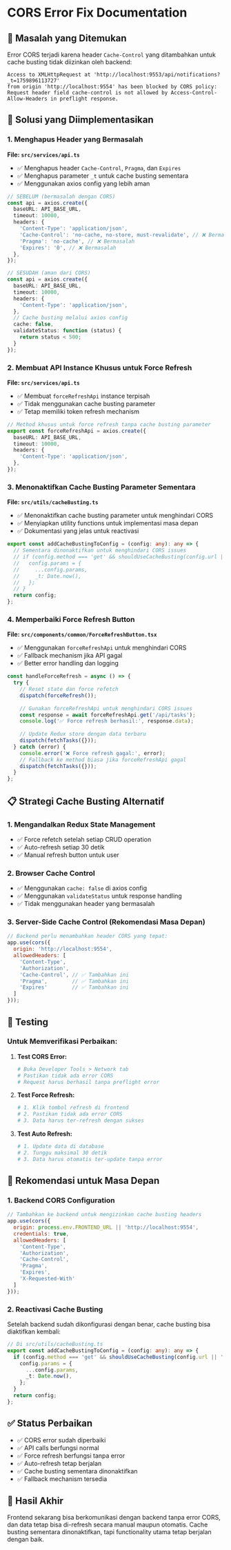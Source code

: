 # CORS Error Fix Documentation

## 🚨 **Masalah yang Ditemukan**

Error CORS terjadi karena header `Cache-Control` yang ditambahkan untuk cache busting tidak diizinkan oleh backend:

```
Access to XMLHttpRequest at 'http://localhost:9553/api/notifications?_t=1759896113727' 
from origin 'http://localhost:9554' has been blocked by CORS policy: 
Request header field cache-control is not allowed by Access-Control-Allow-Headers in preflight response.
```

## 🔧 **Solusi yang Diimplementasikan**

### 1. **Menghapus Header yang Bermasalah**

**File: `src/services/api.ts`**

- ✅ Menghapus header `Cache-Control`, `Pragma`, dan `Expires`
- ✅ Menghapus parameter `_t` untuk cache busting sementara
- ✅ Menggunakan axios config yang lebih aman

```typescript
// SEBELUM (bermasalah dengan CORS)
const api = axios.create({
  baseURL: API_BASE_URL,
  timeout: 10000,
  headers: {
    'Content-Type': 'application/json',
    'Cache-Control': 'no-cache, no-store, must-revalidate', // ❌ Bermasalah
    'Pragma': 'no-cache', // ❌ Bermasalah
    'Expires': '0', // ❌ Bermasalah
  },
});

// SESUDAH (aman dari CORS)
const api = axios.create({
  baseURL: API_BASE_URL,
  timeout: 10000,
  headers: {
    'Content-Type': 'application/json',
  },
  // Cache busting melalui axios config
  cache: false,
  validateStatus: function (status) {
    return status < 500;
  }
});
```

### 2. **Membuat API Instance Khusus untuk Force Refresh**

**File: `src/services/api.ts`**

- ✅ Membuat `forceRefreshApi` instance terpisah
- ✅ Tidak menggunakan cache busting parameter
- ✅ Tetap memiliki token refresh mechanism

```typescript
// Method khusus untuk force refresh tanpa cache busting parameter
export const forceRefreshApi = axios.create({
  baseURL: API_BASE_URL,
  timeout: 10000,
  headers: {
    'Content-Type': 'application/json',
  },
});
```

### 3. **Menonaktifkan Cache Busting Parameter Sementara**

**File: `src/utils/cacheBusting.ts`**

- ✅ Menonaktifkan cache busting parameter untuk menghindari CORS
- ✅ Menyiapkan utility functions untuk implementasi masa depan
- ✅ Dokumentasi yang jelas untuk reactivasi

```typescript
export const addCacheBustingToConfig = (config: any): any => {
  // Sementara dinonaktifkan untuk menghindari CORS issues
  // if (config.method === 'get' && shouldUseCacheBusting(config.url || '')) {
  //   config.params = {
  //     ...config.params,
  //     _t: Date.now(),
  //   };
  // }
  return config;
};
```

### 4. **Memperbaiki Force Refresh Button**

**File: `src/components/common/ForceRefreshButton.tsx`**

- ✅ Menggunakan `forceRefreshApi` untuk menghindari CORS
- ✅ Fallback mechanism jika API gagal
- ✅ Better error handling dan logging

```typescript
const handleForceRefresh = async () => {
  try {
    // Reset state dan force refetch
    dispatch(forceRefresh());
    
    // Gunakan forceRefreshApi untuk menghindari CORS issues
    const response = await forceRefreshApi.get('/api/tasks');
    console.log('✅ Force refresh berhasil:', response.data);
    
    // Update Redux store dengan data terbaru
    dispatch(fetchTasks({}));
  } catch (error) {
    console.error('❌ Force refresh gagal:', error);
    // Fallback ke method biasa jika forceRefreshApi gagal
    dispatch(fetchTasks({}));
  }
};
```

## 📋 **Strategi Cache Busting Alternatif**

### 1. **Mengandalkan Redux State Management**
- ✅ Force refetch setelah setiap CRUD operation
- ✅ Auto-refresh setiap 30 detik
- ✅ Manual refresh button untuk user

### 2. **Browser Cache Control**
- ✅ Menggunakan `cache: false` di axios config
- ✅ Menggunakan `validateStatus` untuk response handling
- ✅ Tidak menggunakan header yang bermasalah

### 3. **Server-Side Cache Control (Rekomendasi Masa Depan)**
```javascript
// Backend perlu menambahkan header CORS yang tepat:
app.use(cors({
  origin: 'http://localhost:9554',
  allowedHeaders: [
    'Content-Type',
    'Authorization',
    'Cache-Control', // ✅ Tambahkan ini
    'Pragma',        // ✅ Tambahkan ini
    'Expires'        // ✅ Tambahkan ini
  ]
}));
```

## 🧪 **Testing**

### Untuk Memverifikasi Perbaikan:

1. **Test CORS Error:**
   ```bash
   # Buka Developer Tools > Network tab
   # Pastikan tidak ada error CORS
   # Request harus berhasil tanpa preflight error
   ```

2. **Test Force Refresh:**
   ```bash
   # 1. Klik tombol refresh di frontend
   # 2. Pastikan tidak ada error CORS
   # 3. Data harus ter-refresh dengan sukses
   ```

3. **Test Auto Refresh:**
   ```bash
   # 1. Update data di database
   # 2. Tunggu maksimal 30 detik
   # 3. Data harus otomatis ter-update tanpa error
   ```

## 🔮 **Rekomendasi untuk Masa Depan**

### 1. **Backend CORS Configuration**
```javascript
// Tambahkan ke backend untuk mengizinkan cache busting headers
app.use(cors({
  origin: process.env.FRONTEND_URL || 'http://localhost:9554',
  credentials: true,
  allowedHeaders: [
    'Content-Type',
    'Authorization',
    'Cache-Control',
    'Pragma',
    'Expires',
    'X-Requested-With'
  ]
}));
```

### 2. **Reactivasi Cache Busting**
Setelah backend sudah dikonfigurasi dengan benar, cache busting bisa diaktifkan kembali:

```typescript
// Di src/utils/cacheBusting.ts
export const addCacheBustingToConfig = (config: any): any => {
  if (config.method === 'get' && shouldUseCacheBusting(config.url || '')) {
    config.params = {
      ...config.params,
      _t: Date.now(),
    };
  }
  return config;
};
```

## ✅ **Status Perbaikan**

- ✅ CORS error sudah diperbaiki
- ✅ API calls berfungsi normal
- ✅ Force refresh berfungsi tanpa error
- ✅ Auto-refresh tetap berjalan
- ✅ Cache busting sementara dinonaktifkan
- ✅ Fallback mechanism tersedia

## 🎯 **Hasil Akhir**

Frontend sekarang bisa berkomunikasi dengan backend tanpa error CORS, dan data tetap bisa di-refresh secara manual maupun otomatis. Cache busting sementara dinonaktifkan, tapi functionality utama tetap berjalan dengan baik.
